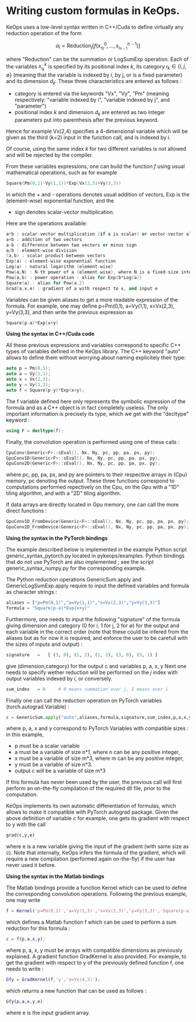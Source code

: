 # Writing custom formulas in KeOps.

KeOps uses a low-level syntax written in C++/Cuda to define virtually any reduction operation of the form

```math
\alpha_i = \text{Reduction}_j \big[ f(x^0_{\iota_0}, ... , x^{n-1}_{\iota_{n-1}})  \big]
```

where "Reduction" can be the summation or LogSumExp operation. 
Each of the variables $`x^k_{\iota_k}`$ is specified by its positional index $`k`$, its category $`\iota_k\in\{i,j,\emptyset\}`$ (meaning that the variable is indexed by i, by j, or is a fixed parameter) and its dimension $`d_k`$. These three characteristics are entered as follows :

- category is entered via the keywords "Vx", "Vy", "Pm" (meaning respectively: "variable indexed by i", "variable indexed by j", and "parameter")
- positional index $`k`$ and dimension $`d_k`$ are entered as two integer parameters put into parenthesis after the previous keyword. 

Hence for example Vx(2,4) specifies a 4-dimensional variable which will be given as the third (k=2) input in the function call, and is indexed by i.

Of course, using the same index $`k`$ for two different variables is not allowed and will be rejected by the compiler.

From these variables expressions, one can build the function $f$ using usual mathematical operations, such as for example

```cpp
Square(Pm(0,1)-Vy(1,1))*Exp(Vx(2,3)+Vy(3,3))
```

in which the + and - operations denotes usual addition of vectors, Exp is the (element-wise) exponential function, and the
* sign denotes scalar-vector multiplication.

Here are the operations available:

```cpp
a*b : scalar-vector multiplication (if a is scalar) or vector-vector element-wise multiplication
a+b : addition of two vectors
a-b : difference between two vectors or minus sign
a/b : element-wise division
(a,b) : scalar product between vectors
Exp(a) : element-wise exponential function
Log(a) : natural logarithm (element-wise)
Pow(a,N) : N-th power of a (element-wise), where N is a fixed-size integer
Pow(a,b) : power operation - alias for Exp(b*Log(a))
Square(a) : alias for Pow(a,2)
Grad(a,x,e) : gradient of a with respect to x, and input e
```

Variables can be given aliases to get a more readable expression of the formula. For example, one may define 
p=Pm(0,1), a=Vy(1,1), x=Vx(2,3), y=Vy(3,3), and then write the previous expression as 

```cpp
Square(p-a)*Exp(x+y)
```

**Using the syntax in C++/Cuda code**

All these previous expressions and variables correspond to specific C++ types of variables defined in the KeOps library. The C++ keyword "auto" allows to define them without worrying about naming explicitely their type:

```cpp
auto p = Pm(0,1);
auto a = Vy(1,1);
auto x = Vx(2,3);
auto y = Vy(3,3);
auto f = Square(p-y)*Exp(x+y);
```
The f variable defined here only represents the symbolic expression of the formula and as a C++ object is in fact completely useless. The only important information is precisely its type, which we get with the "decltype" keyword :

```cpp
using F = decltype(f);
```
Finally, the convolution operation is performed using one of these calls :

```cpp
CpuConv(Generic<F>::sEval(), Nx, Ny, pc, pp, pa, px, py);
GpuConv1D(Generic<F>::sEval(), Nx, Ny, pc, pp, pa, px, py);
GpuConv2D(Generic<F>::sEval(), Nx, Ny, pc, pp, pa, px, py);
```
where pc, pp, pa, px, and py are pointers to their respective arrays in (Cpu) memory, pc denoting the output. These three functions correspond to computations performed repectively on the Cpu, on the Gpu with a "1D" tiling algorithm, and with a "2D" tiling algorithm. 

If data arrays are directly located in Gpu memory, one can call the more direct functions :

```cpp
GpuConv1D_FromDevice(Generic<F>::sEval(), Nx, Ny, pc, pp, pa, px, py);
GpuConv2D_FromDevice(Generic<F>::sEval(), Nx, Ny, pc, pp, pa, px, py);
```

**Using the syntax in the PyTorch bindings**

The example described below is implemented in the example Python script generic_syntax_pytorch.py located in pykeops/examples. Python bindings that do not use
PyTorch are also implemented ; see the script generic_syntax_numpy.py for the corresponding example.

The Python reduction operations GenericSum.apply and GenericLogSumExp.apply require to input the defined variables and formula as character strings :

```python
aliases = ["p=Pm(0,1)","a=Vy(1,1)","x=Vx(2,3)","y=Vy(3,3)"]
formula = "Square(p-a)*Exp(x+y)"
```
Furthermore, one needs to input the following "signature" of the formula giving dimension and category (0 for i, 1 for j, 2 for $\emptyset$) for the output and each variable in the correct order (note that these could be infered from the aliases but as for now it is required, and enforce the user to be carefull with the sizes of inputs and output) :

```python
signature   =   [ (3, 0), (1, 2), (1, 1), (3, 0), (3, 1) ]
```
give (dimension,category) for the output c and variables p, a, x, y
Next one needs to specify wether reduction will be performed on the $j$ index with output variables indexed by $i$, or conversely. 

```python
sum_index   = 0		# 0 means summation over j, 1 means over i 
```

Finally one can call the reduction operation on PyTorch variables (torch.autograd.Variable) :

```python
c = GenericSum.apply("auto",aliases,formula,signature,sum_index,p,a,x,y)
```

where p, a, x and y correspond to PyTorch Variables with compatible sizes : in this example,

- p must be a scalar variable
- a must be a variable of size n*1, where n can be any positive integer,
- x must be a variable of size m*3, where m can be any positive integer,
- y must be a variable of size n*3.
- output c will be a variable of size m*3

If this formula has never been used by the user, the previous call will first perform an on-the-fly compilation of the required dll file, prior to the computation.

KeOps implements its own automatic differentiation of formulas, which allows to make it compatible with PyTorch autograd package. Given the above definition of variable c for example, one gets its gradient with respect to y with the call 

```python
grad(c,y,e)
```

where e is a new variable giving the input of the gradient (with same size as c).
Note that internally, KeOps infers the formula of the gradient, which will require a new compilation (performed again on-the-fly) if the user has never used it before.

**Using the syntax in the Matlab bindings**

The Matlab bindings provide a function Kernel which can be used to define the corresponding convolution operations. Following the previous example, one may write

```matlab
f = Kernel('p=Pm(0,1)','a=Vy(1,3)','x=Vx(2,3)','y=Vy(3,3)','Square(p-a)*Exp(x+y)');
```
which defines a Matlab function f which can be used to perform a sum reduction for this formula :

```matlab
c = f(p,a,x,y);
```

where p, a, x, y must be arrays with compatible dimensions as previously explained. A gradient function GradKernel is also provided. For example, to get the gradient with respect to y of the previously defined function f, one needs to write :

```matlab
Gfy = GradKernel(f,'y','e=Vx(4,3)');
```

which returns a new function that can be used as follows :

```matlab
Gfy(p,a,x,y,e)
```

where e is the input gradient array.
